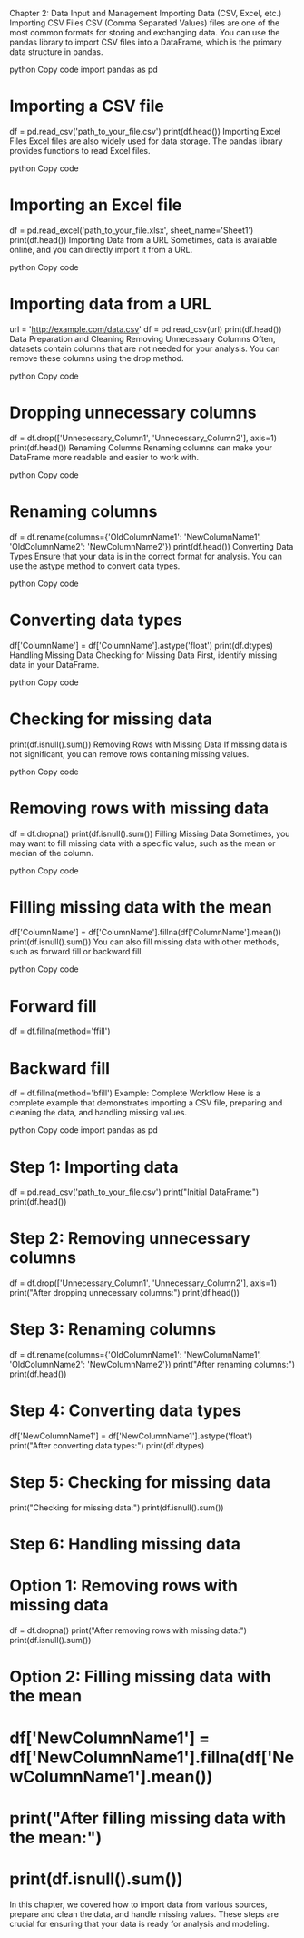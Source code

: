Chapter 2: Data Input and Management
Importing Data (CSV, Excel, etc.)
Importing CSV Files
CSV (Comma Separated Values) files are one of the most common formats for storing and exchanging data. You can use the pandas library to import CSV files into a DataFrame, which is the primary data structure in pandas.

python
Copy code
import pandas as pd

# Importing a CSV file
df = pd.read_csv('path_to_your_file.csv')
print(df.head())
Importing Excel Files
Excel files are also widely used for data storage. The pandas library provides functions to read Excel files.

python
Copy code
# Importing an Excel file
df = pd.read_excel('path_to_your_file.xlsx', sheet_name='Sheet1')
print(df.head())
Importing Data from a URL
Sometimes, data is available online, and you can directly import it from a URL.

python
Copy code
# Importing data from a URL
url = 'http://example.com/data.csv'
df = pd.read_csv(url)
print(df.head())
Data Preparation and Cleaning
Removing Unnecessary Columns
Often, datasets contain columns that are not needed for your analysis. You can remove these columns using the drop method.

python
Copy code
# Dropping unnecessary columns
df = df.drop(['Unnecessary_Column1', 'Unnecessary_Column2'], axis=1)
print(df.head())
Renaming Columns
Renaming columns can make your DataFrame more readable and easier to work with.

python
Copy code
# Renaming columns
df = df.rename(columns={'OldColumnName1': 'NewColumnName1', 'OldColumnName2': 'NewColumnName2'})
print(df.head())
Converting Data Types
Ensure that your data is in the correct format for analysis. You can use the astype method to convert data types.

python
Copy code
# Converting data types
df['ColumnName'] = df['ColumnName'].astype('float')
print(df.dtypes)
Handling Missing Data
Checking for Missing Data
First, identify missing data in your DataFrame.

python
Copy code
# Checking for missing data
print(df.isnull().sum())
Removing Rows with Missing Data
If missing data is not significant, you can remove rows containing missing values.

python
Copy code
# Removing rows with missing data
df = df.dropna()
print(df.isnull().sum())
Filling Missing Data
Sometimes, you may want to fill missing data with a specific value, such as the mean or median of the column.

python
Copy code
# Filling missing data with the mean
df['ColumnName'] = df['ColumnName'].fillna(df['ColumnName'].mean())
print(df.isnull().sum())
You can also fill missing data with other methods, such as forward fill or backward fill.

python
Copy code
# Forward fill
df = df.fillna(method='ffill')

# Backward fill
df = df.fillna(method='bfill')
Example: Complete Workflow
Here is a complete example that demonstrates importing a CSV file, preparing and cleaning the data, and handling missing values.

python
Copy code
import pandas as pd

# Step 1: Importing data
df = pd.read_csv('path_to_your_file.csv')
print("Initial DataFrame:")
print(df.head())

# Step 2: Removing unnecessary columns
df = df.drop(['Unnecessary_Column1', 'Unnecessary_Column2'], axis=1)
print("After dropping unnecessary columns:")
print(df.head())

# Step 3: Renaming columns
df = df.rename(columns={'OldColumnName1': 'NewColumnName1', 'OldColumnName2': 'NewColumnName2'})
print("After renaming columns:")
print(df.head())

# Step 4: Converting data types
df['NewColumnName1'] = df['NewColumnName1'].astype('float')
print("After converting data types:")
print(df.dtypes)

# Step 5: Checking for missing data
print("Checking for missing data:")
print(df.isnull().sum())

# Step 6: Handling missing data
# Option 1: Removing rows with missing data
df = df.dropna()
print("After removing rows with missing data:")
print(df.isnull().sum())

# Option 2: Filling missing data with the mean
# df['NewColumnName1'] = df['NewColumnName1'].fillna(df['NewColumnName1'].mean())
# print("After filling missing data with the mean:")
# print(df.isnull().sum())
In this chapter, we covered how to import data from various sources, prepare and clean the data, and handle missing values. These steps are crucial for ensuring that your data is ready for analysis and modeling.
